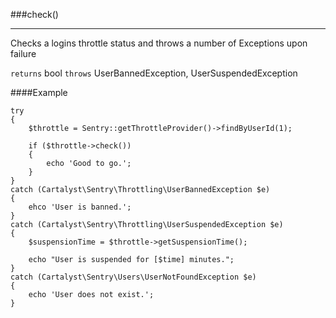 <a id="check"></a>
###check()

----------

Checks a logins throttle status and throws a number of Exceptions upon failure

`returns` bool
`throws`  UserBannedException, UserSuspendedException

####Example

	try
	{
		$throttle = Sentry::getThrottleProvider()->findByUserId(1);

		if ($throttle->check())
		{
			echo 'Good to go.';
		}
	}
	catch (Cartalyst\Sentry\Throttling\UserBannedException $e)
	{
		ehco 'User is banned.';
	}
	catch (Cartalyst\Sentry\Throttling\UserSuspendedException $e)
	{
		$suspensionTime = $throttle->getSuspensionTime();

		echo "User is suspended for [$time] minutes.";
	}
	catch (Cartalyst\Sentry\Users\UserNotFoundException $e)
	{
		echo 'User does not exist.';
	}